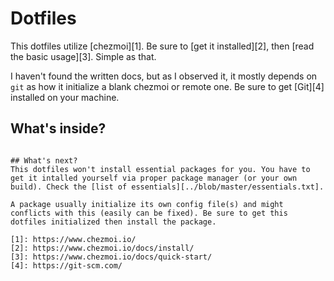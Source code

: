# Dotfiles

This dotfiles utilize [chezmoi][1]. Be sure to [get it installed][2], then [read the basic usage][3]. Simple as that.

I haven't found the written docs, but as I observed it, it mostly depends on `git` as how it initialize a blank chezmoi or remote one. Be sure to get [Git][4] installed on your machine.

## What's inside?
~~~dotfiles~~ TODO: list summary of contents.

## What's next?
This dotfiles won't install essential packages for you. You have to get it intalled yourself via proper package manager (or your own build). Check the [list of essentials][../blob/master/essentials.txt].

A package usually initialize its own config file(s) and might conflicts with this (easily can be fixed). Be sure to get this dotfiles initialized then install the package.

[1]: https://www.chezmoi.io/
[2]: https://www.chezmoi.io/docs/install/
[3]: https://www.chezmoi.io/docs/quick-start/
[4]: https://git-scm.com/
